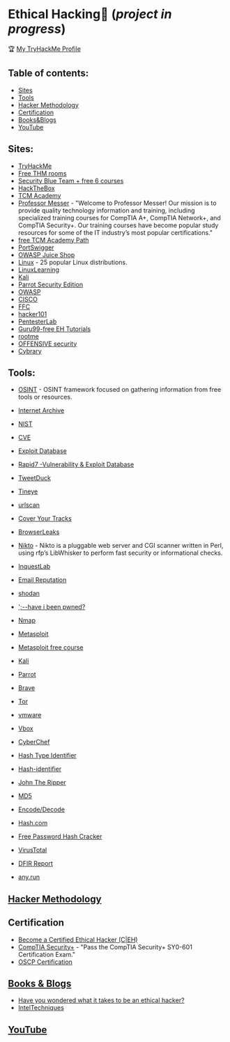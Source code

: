 # Ethical Hacking🤺  (_project in progress_)
🏆 [My TryHackMe Profile](https://tryhackme.com/p/Mazal)


## Table of contents:

* [Sites](#sites)
* [Tools](#tools)
* [Hacker Methodology](#hacker-methodology)
* [Certification](#certification)
* [Books&Blogs](#books)
* [YouTube](#youtube)


## Sites:
- [TryHackMe](https://tryhackme.com)
- [Free THM rooms](https://github.com/saramazal/ethical-hacking-study/blob/main/free-thm-rooms.md)
- [Security Blue Team + free 6 courses](https://securityblue.team/)
- [HackTheBox](https://academy.hackthebox.com/login)
- [TCM Academy](https://academy.tcm-sec.com/courses)
- [Professor Messer](https://www.professormesser.com/) - "Welcome to Professor Messer! Our mission is to provide quality technology information and training, including specialized training courses for CompTIA A+, CompTIA Network+, and CompTIA Security+. Our training courses have become popular study resources for some of the IT industry’s most popular certifications."
- [free TCM Academy Path](https://academy.tcm-sec.com/p/learn-penetration-testing-free)
- [PortSwigger](https://portswigger.net/web-security)
- [OWASP Juice Shop](https://owasp.org/www-project-juice-shop/)
- [Linux](https://www.linux.org/pages/download/) - 25 popular Linux distributions.
- [LinuxLearning](https://learning.lpi.org/en/learning-materials/030-100/031/031.1/031.1_01/)
- [Kali](https://www.kali.org/get-kali/)
- [Parrot Security Edition](https://parrotsec.org/download/)
- [OWASP](https://owasp.org/#)
- [CISCO](https://www.netacad.com/courses/cybersecurity)
- [FFC](https://www.freecodecamp.org/learn/information-security/)
- [hacker101](https://www.hacker101.com/)
- [PentesterLab](https://pentesterlab.com/)
- [Guru99-free EH Tutorials](https://www.guru99.com/ethical-hacking-tutorials.html)
- [rootme](https://www.root-me.org/?lang=en)
- [OFFENSIVE security](https://www.offensive-security.com)
- [Cybrary](https://www.cybrary.it/)

## Tools:
- [OSINT](https://osintframework.com/) - OSINT framework focused on gathering information from free tools or resources.
- [Internet Archive](https://archive.org/web/)
- [NIST](https://nvd.nist.gov/search)
- [CVE](https://cve.mitre.org/)
- [Exploit Database](https://www.exploit-db.com/)
- [Rapid7 -Vulnerability & Exploit Database](https://www.rapid7.com/db/)

- [TweetDuck](https://tweetduck.chylex.com/)
- [Tineye](https://tineye.com/)
- [urlscan](https://urlscan.io/)
- [Cover Your Tracks](https://firstpartysimulator.org/)
- [BrowserLeaks](https://browserleaks.com/)
- [Nikto](https://www.kali.org/tools/nikto/) - Nikto is a pluggable web server and CGI scanner written in Perl, using rfp’s LibWhisker to perform fast security or informational checks.
- [InquestLab](https://labs.inquest.net/)
- [Email Reputation](https://emailrep.io/ )
- [shodan](https://www.shodan.io/)
- [';--have i been pwned?](https://haveibeenpwned.com/)
- [Nmap](https://nmap.org/)
- [Metasploit](https://www.metasploit.com/get-started)
- [Metasploit free course](https://www.offensive-security.com/metasploit-unleashed/)
- [Kali](https://www.kali.org/get-kali/)
- [Parrot](https://www.parrotsec.org/)
- [Brave](https://brave.com/download/)
- [Tor](https://www.torproject.org/download/)
- [vmware](https://www.vmware.com/)
- [Vbox](https://www.virtualbox.org/)

- [CyberChef](https://cyberchef.org/)
- [Hash Type Identifier](https://hashes.com/en/tools/hash_identifier)
- [Hash-identifier](https://gitlab.com/kalilinux/packages/hash-identifier/-/tree/kali/master) 
- [John The Ripper](https://github.com/openwall/john/blob/bleeding-jumbo/doc/INSTALL)
- [MD5](https://md5.gromweb.com/)
- [Encode/Decode](https://toolbox.googleapps.com/apps/encode_decode/)
- [Hash.com](https://hashes.com/en/decrypt/hash)
- [Free Password Hash Cracker](https://crackstation.net/)

- [VirusTotal](https://www.virustotal.com/gui/file/a2a4a8436da64246ade25c702a6677ebbb14fc2bd0c6f02d2d7b8d2046e59ecb?nocache=1)
- [DFIR Report](https://thedfirreport.com/)
- [any.run](https://any.run/)

## [Hacker Methodology](https://github.com/saramazal/ethical-hacking-study/blob/main/hacker-methodology.md)

## Certification
- [Become a
Certified Ethical Hacker (C|EH)
](https://www.eccouncil.org/programs/certified-ethical-hacker-ceh/)
- [CompTIA Security+](https://securityplus.training/) - "Pass the CompTIA Security+ SY0-601 Certification Exam."
- [OSCP Certification](https://www.offensive-security.com/courses/pen-200/)

## [Books & Blogs](https://github.com/saramazal/ethical-hacking-study/blob/main/books.md)
- [Have you wondered what it takes to be an ethical hacker?](https://www.freecodecamp.org/news/how-to-become-an-ethical-hacker/)
- [IntelTechniques](https://inteltechniques.com/index.html)

## [YouTube](https://github.com/saramazal/ethical-hacking-study/blob/main/youtube.md)
